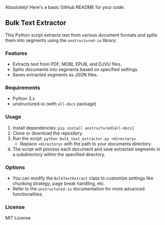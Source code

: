 Absolutely! Here's a basic GitHub README for your code:

## Bulk Text Extractor

This Python script extracts text from various document formats and splits them into segments using the `unstructured-io` library.

### Features

* Extracts text from PDF, MOBI, EPUB, and DJVU files.
* Splits documents into segments based on specified settings.
* Saves extracted segments as JSON files.

### Requirements

* Python 3.x
* unstructured-io (with `all-docs` package)

### Usage

1. Install dependencies: `pip install unstructured[all-docs]`
2. Clone or download the repository.
3. Run the script: `python bulk_text_extractor.py <directory>`
    * Replace `<directory>` with the path to your documents directory.
4. The script will process each document and save extracted segments in a subdirectory within the specified directory.

### Options

* You can modify the `BulkTextExtract` class to customize settings like chunking strategy, page break handling, etc.
* Refer to the `unstructured-io` documentation for more advanced functionalities.

### License

MIT License
